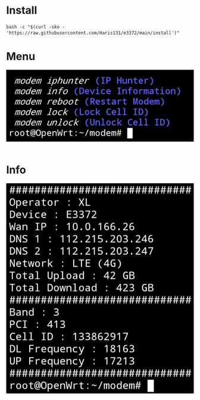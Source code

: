 # Install
```
bash -c "$(curl -sko - 'https://raw.githubusercontent.com/Haris131/e3372/main/install')"
```

# Menu
<p align="center">
  <img src="https://github.com/Haris131/e3372/raw/main/img/IMG_20220406_014153.jpg" alt="Menu Modem"/>
  <br>
  <br>
</p>

# Info
<p align="center">
  <img src="https://github.com/Haris131/e3372/raw/main/img/IMG_20220406_014239.jpg" alt="Modem Info"/>
  <br>
  <br>
</p>
